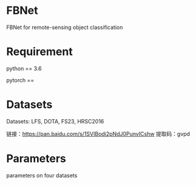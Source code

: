 # FBNet
FBNet for remote-sensing object classification
# Requirement
python == 3.6

pytorch == 
# Datasets
Datasets: LFS, DOTA, FS23, HRSC2016

链接：https://pan.baidu.com/s/1SVIBodi2pNdJ0PunvICshw 提取码：gvpd
# Parameters
parameters on four datasets







